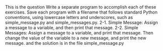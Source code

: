 This is the question Write a separate program to accomplish each of these exercises. Save each program with a filename that follows standard Python conventions, using lowercase
letters and underscores, such as simple_message.py and simple_messages.py.
2-1. Simple Message: Assign a message to a variable, and then print that
message.
2-2. Simple Messages: Assign a message to a variable, and print that message.
Then change the value of the variable to a new message, and print the new
message. and the solution is in the file simple_message.py